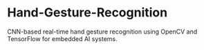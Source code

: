 # Hand-Gesture-Recognition
CNN-based real-time hand gesture recognition using OpenCV and TensorFlow for embedded AI systems.
